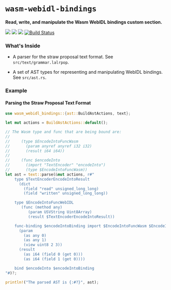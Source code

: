 # `wasm-webidl-bindings`


**Read, write, and manipulate the Wasm WebIDL bindings custom section.**

[![](https://docs.rs/wasm-webidl-bindings/badge.svg)](https://docs.rs/wasm-webidl-bindings/)
[![](https://img.shields.io/crates/v/wasm-webidl-bindings.svg)](https://crates.io/crates/wasm-webidl-bindings)
[![](https://img.shields.io/crates/d/wasm-webidl-bindings.svg)](https://crates.io/crates/wasm-webidl-bindings)
[![Build Status](https://dev.azure.com/rustwasm/wasm-webidl-bindings/_apis/build/status/rustwasm.wasm-webidl-bindings?branchName=master)](https://dev.azure.com/rustwasm/wasm-webidl-bindings/_build/latest?definitionId=2&branchName=master)

### What's Inside

* A parser for the straw proposal text format. See `src/text/grammar.lalrpop`.

* A set of AST types for representing and manipulating WebIDL bindings. See
  `src/ast.rs`.

### Example

#### Parsing the Straw Proposal Text Format

```rust
use wasm_webidl_bindings::{ast::BuildAstActions, text};

let mut actions = BuildAstActions::default();

// The Wasm type and func that are being bound are:
//
//     (type $EncodeIntoFuncWasm
//       (param anyref anyref i32 i32)
//       (result i64 i64))
//
//     (func $encodeInto
//       (import "TextEncoder" "encodeInto")
//       (type $EncodeIntoFuncWasm))
let ast = text::parse(&mut actions, r#"
    type $TextEncoderEncodeIntoResult
      (dict
        (field "read" unsigned_long_long)
        (field "written" unsigned_long_long))

    type $EncodeIntoFuncWebIDL
       (func (method any)
          (param USVString Uint8Array)
          (result $TextEncoderEncodeIntoResult))

    func-binding $encodeIntoBinding import $EncodeIntoFuncWasm $EncodeIntoFuncWebIDL
      (param
        (as any 0)
        (as any 1)
        (view uint8 2 3))
      (result
        (as i64 (field 0 (get 0)))
        (as i64 (field 1 (get 0))))

    bind $encodeInto $encodeIntoBinding
"#)?;

println!("The parsed AST is {:#?}", ast);
```

